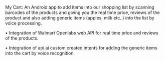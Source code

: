 My Cart: An Android app to add items into our shopping list by scanning barcodes of the products and giving you the real time price, reviews of the product and also adding generic items (apples, milk etc..) into the list by voice processing.

•	Integration of Walmart Openlabs web API for real time price and reviews of the products.

•	Integration of api.ai custom created intents for adding the generic items into the cart by voice recognition. 
